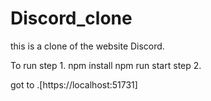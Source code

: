 # Discord_clone
this is a clone of the website Discord.

To run
 step 1.
 npm install
 npm run start
  step 2.

  got to .[https://localhost:51731]
